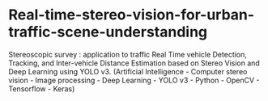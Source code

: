 # Real-time-stereo-vision-for-urban-traffic-scene-understanding
Stereoscopic survey : application to traffic Real Time vehicle Detection, Tracking, and Inter-vehicle Distance Estimation based on Stereo Vision and Deep Learning using YOLO v3. (Artificial Intelligence - Computer stereo vision - Image processing - Deep Learning - YOLO v3 - Python - OpenCV - Tensorflow - Keras)
